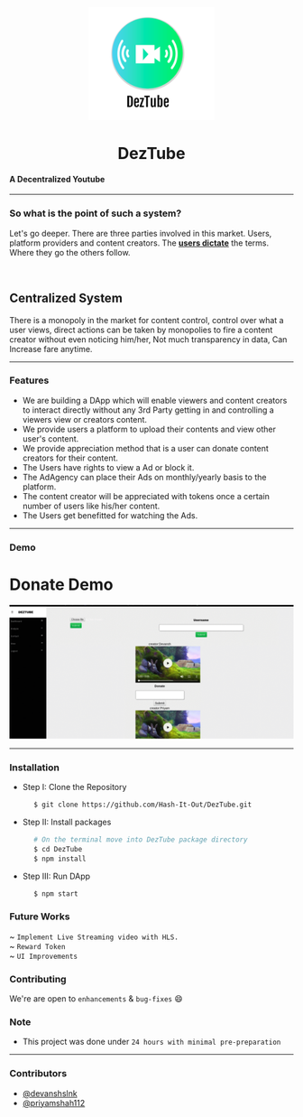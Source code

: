 <p align="center">
  <a href="" rel="noopner">
    <img height=200px src="./assets/DezTubeLogo.png" alt="Dez_Tube Logo"></a>

<h1 align="center">DezTube</h1>
<h4>A Decentralized Youtube</h4>



------------------------------------------
### So what is the point of such a system?

<p>Let's go deeper. There are three parties involved in this market. Users, platform providers and content creators. The <b><u>users dictate</b></u> the terms. Where they go the others follow.
</p>
<br>
  <h2>Centralized System</h2>

There is a monopoly in the market for content control, control over what a user views, direct actions can be taken by monopolies to fire a content creator without even noticing him/her, Not much transparency in data, Can Increase fare anytime.



------------------------------------------
### Features

* We are building a DApp which will enable viewers and content creators to interact directly without any 3rd Party getting in and controlling a viewers view or creators content.<br/>
* We provide users a platform to upload their contents and view other user's content.<br/>
* We provide appreciation method that is a user can donate content creators for their content.<br/>
* The Users have rights to view a Ad or block it.<br/>
* The AdAgency can place their Ads on monthly/yearly basis to the platform.<br/>
* The content creator will be appreciated with tokens once a certain number of users like his/her content.<br/>
* The Users get benefitted for watching the Ads.<br/>

------------------------------------------
### Demo

<p align="center">
<h1> Donate Demo </h1>
<img src ="./assets/demo.gif" max-width = 600px>
</p>

------------------------------------------
### Installation
  * Step I: Clone the Repository
```sh
      $ git clone https://github.com/Hash-It-Out/DezTube.git     
```
  * Step II: Install packages
```sh
      # On the terminal move into DezTube package directory
      $ cd DezTube
      $ npm install
```

* Step III: Run DApp
```sh
      $ npm start
```
### Future Works

~ `Implement Live Streaming video with HLS.`<br/>
~ `Reward Token`<br/>
~ `UI Improvements`<br/>

### Contributing

 We're are open to `enhancements` & `bug-fixes` :smile:

### Note

- This project was done under `24 hours with minimal pre-preparation`

------------------------------------------
### Contributors

- [@devanshslnk](https://github.com/devanshslnk)
- [@priyamshah112](https://github.com/priyamshah112)
